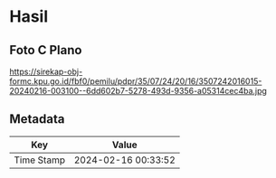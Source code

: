 # Hasil

## Foto C Plano

https://sirekap-obj-formc.kpu.go.id/fbf0/pemilu/pdpr/35/07/24/20/16/3507242016015-20240216-003100--6dd602b7-5278-493d-9356-a05314cec4ba.jpg


## Metadata

| Key        | Value               |
| ---------- | ------------------- |
| Time Stamp | 2024-02-16 00:33:52 |



